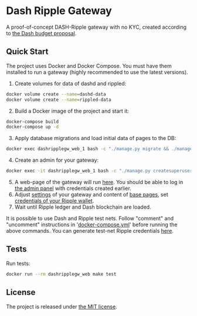 # Dash Ripple Gateway
A proof-of-concept DASH-Ripple gateway with no KYC, created according to
[the Dash budget proposal](https://www.dashcentral.org/p/OpenSourceRippleGw).

## Quick Start
The project uses Docker and Docker Compose. You must have them
installed to run a gateway (highly recommended to use the latest
versions).

1. Create volumes for data of dashd and rippled:
```sh
docker volume create --name=dashd-data
docker volume create --name=rippled-data
```
2. Build a Docker image of the project and start it:
```sh
docker-compose build
docker-compose up -d
```
3. Apply database migrations and load initial data of pages to the DB:
```sh
docker exec dashripplegw_web_1 bash -c "./manage.py migrate && ./manage.py loaddata initial_pages.json"
```
4. Create an admin for your gateway:
```sh
docker exec -it dashripplegw_web_1 bash -c "./manage.py createsuperuser"
```
5. A web-page of the gateway will run [here](http://localhost:8000/).
You should be able to log in
[the admin panel](http://127.0.0.1:8000/admin/) with credentials created
earlier.
6. Adjust [settings](http://127.0.0.1:8000/admin/core/gatewaysettings/)
of your gateway and content of
[base pages](http://127.0.0.1:8000/admin/core/page/), set
[credentials of your Ripple wallet](http://127.0.0.1:8000/admin/core/ripplewalletcredentials/).
7. Wait until Ripple ledger and Dash blockchain are loaded.

It is possible to use Dash and Ripple test nets. Follow "comment" and
"uncomment" instructions in '[docker-compose.yml](docker-compose.yml)'
before running the above commands. You can generate test-net Ripple
credentials [here](https://ripple.com/build/xrp-test-net/).

## Tests
Run tests:
```sh
docker run --rm dashripplegw_web make test
```

## License
The project is released under [the MIT license](LICENSE).
